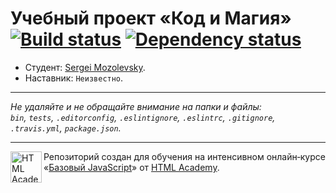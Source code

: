 # Учебный проект «Код и Магия» [![Build status][travis-image]][travis-url] [![Dependency status][dependency-image]][dependency-url]

* Студент: [Sergei Mozolevsky](https://up.htmlacademy.ru/javascript/8/user/161511).
* Наставник: `Неизвестно`.

---

_Не удаляйте и не обращайте внимание на папки и файлы:_<br>
_`bin`, `tests`, `.editorconfig`, `.eslintignore`, `.eslintrc`, `.gitignore`, `.travis.yml`, `package.json`._

---

<a href="https://htmlacademy.ru/intensive/javascript"><img align="left" width="50" height="50" title="HTML Academy" src="https://up.htmlacademy.ru/static/img/intensive/javascript/logo-for-github.svg"></a>

Репозиторий создан для обучения на интенсивном онлайн‑курсе «[Базовый JavaScript](https://htmlacademy.ru/intensive/javascript)» от [HTML Academy](https://htmlacademy.ru).

[travis-image]: https://travis-ci.org/htmlacademy-javascript/161511-code-and-magick.svg?branch=master
[travis-url]: https://travis-ci.org/htmlacademy-javascript/161511-code-and-magick
[dependency-image]: https://david-dm.org/htmlacademy-javascript/161511-code-and-magick.svg?style=flat-square
[dependency-url]: https://david-dm.org/htmlacademy-javascript/161511-code-and-magick
